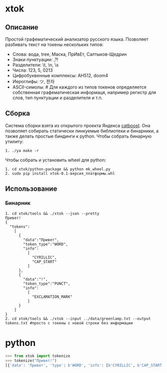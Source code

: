 # xtok
## Описание
Простой графематический анализатор русского языка. Позволяет разбивать текст на токены нескольких типов:
* Слова: вода, tree, Маска, ПрИвЕт, Салтыков-Щедрин
* Знаки пунктуации: ,?!
* Разделители: \t, \n, \s
* Числа: 123, 5, 0213
* Цифробуквенные комплексы: АН512, doom4
* Иероглифы: ツ, 한자
* ASCII-симолы: #
Для каждого из типов токенов определяется собственная графематическая информаця, например регистр для слов, тип пунктуации и разделителя и т.п.

## Сборка
Система сборки взята из открытого проекта Яндекса [catboost](https://github.com/catboost/catboost). Она позволяет собирать статически линкуемые библиотеки и бинарники,
а также делать простые биндинги к python. Чтобы собрать бинарную утилиту:
```
1. ./ya make -r
```
Чтобы собрать и установить wheel для python:
```
1. cd xtok/python-package && python mk_wheel.py
2. sudo pip install xtok-0.1-версия_платформы.whl
```
## Использование
### Бинарник
```
1. cd xtok/tools && ./xtok --json --pretty
Привет!
{
  "tokens":
    [
      {
        "data":"Привет",
        "token_type":"WORD",
        "info":
          [
            "CYRILLIC",
            "CAP_START"
          ]
      },
      {
        "data":"!",
        "token_type":"PUNCT",
        "info":
          [
            "EXCLAMATION_MARK"
          ]
      }
    ]
}
2. cd xtok/tools && ./xtok --input ../data/greenlamp.txt --output tokens.txt #просто с токены с новой строки без информации
```
# python
```python
>>> from xtok import tokenize
>>> tokenize("Привет!")
[{'data': 'Привет', 'type': b'WORD', 'info': [b'CYRILLIC', b'CAP_START']}, {'data': '!', 'type': b'PUNCT', 'info': [b'EXCLAMATION_MARK']}]
```
